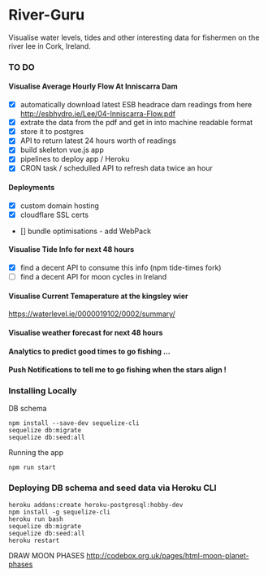 # River-Guru

Visualise water levels, tides and other interesting data for fishermen on the river lee in Cork, Ireland.

### TO DO

#### Visualise Average Hourly Flow At Inniscarra Dam

- [x] automatically download latest ESB headrace dam readings from here
      http://esbhydro.ie/Lee/04-Inniscarra-Flow.pdf
- [x] extrate the data from the pdf and get in into machine readable format
- [x] store it to postgres
- [x] API to return latest 24 hours worth of readings
- [x] build skeleton vue.js app
- [x] pipelines to deploy app / Heroku
- [x] CRON task / schedulled API to refresh data twice an hour

#### Deployments

- [x] custom domain hosting
- [x] cloudflare SSL certs
- [] bundle optimisations - add WebPack

#### Visualise Tide Info for next 48 hours

- [x] find a decent API to consume this info (npm tide-times fork)
- [ ] find a decent API for moon cycles in Ireland

#### Visualise Current Temaperature at the kingsley wier

https://waterlevel.ie/0000019102/0002/summary/

#### Visualise weather forecast for next 48 hours

#### Analytics to predict good times to go fishing ...

#### Push Notifications to tell me to go fishing when the stars align !

### Installing Locally

DB schema

```
npm install --save-dev sequelize-cli
sequelize db:migrate
sequelize db:seed:all

```

Running the app

```
npm run start
```

### Deploying DB schema and seed data via Heroku CLI

```
heroku addons:create heroku-postgresql:hobby-dev
npm install -g sequelize-cli
heroku run bash
sequelize db:migrate
sequelize db:seed:all
heroku restart

```

DRAW MOON PHASES
http://codebox.org.uk/pages/html-moon-planet-phases
